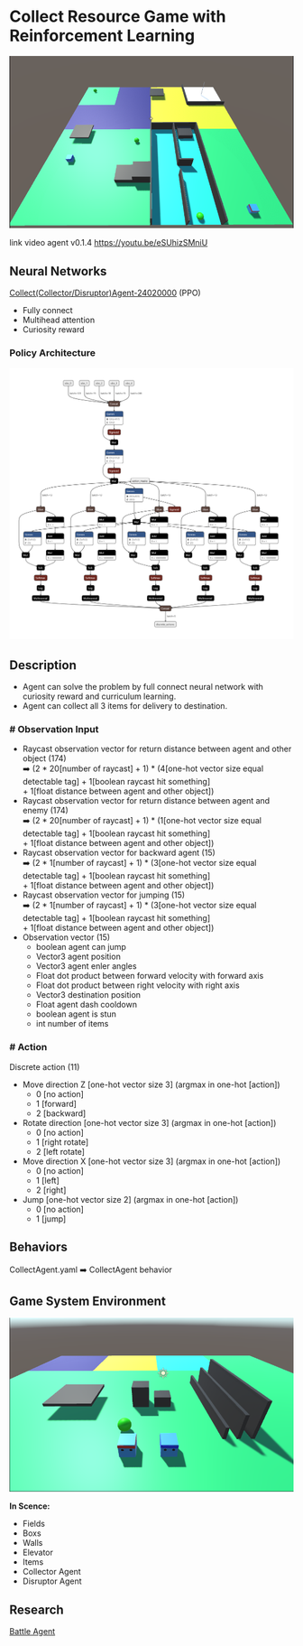 # Collect Resource Game with Reinforcement Learning

![](https://github.com/phantichchai/rl-unity/blob/main/Image/v0.1.4.png)

link video agent v0.1.4 https://youtu.be/eSUhizSMniU

## Neural Networks
[Collect(Collector/Disruptor)Agent-24020000](https://github.com/phantichchai/rl-unity/blob/main/config/CollectAgent.yaml) (PPO) 
- Fully connect
- Multihead attention
- Curiosity reward

### Policy Architecture
![](https://github.com/phantichchai/rl-unity/blob/main/Image/polict-network.png)

## Description
- Agent can solve the problem by full connect neural network with curiosity reward and curriculum learning.
- Agent can collect all 3 items for delivery to destination.

### **# Observation Input**
- Raycast observation vector for return distance between agent and other object (174)  
  :arrow_right: (2 * 20[number of raycast] + 1) * (4[one-hot vector size equal detectable tag] + 1[boolean raycast hit something]  
   \+ 1[float distance between agent and other object])
- Raycast observation vector for return distance between agent and enemy (174)  
  :arrow_right: (2 * 20[number of raycast] + 1) * (1[one-hot vector size equal detectable tag] + 1[boolean raycast hit something]  
   \+ 1[float distance between agent and other object])
- Raycast observation vector for backward agent (15)  
  :arrow_right: (2 * 1[number of raycast] + 1) * (3[one-hot vector size equal detectable tag] + 1[boolean raycast hit something]  
   \+ 1[float distance between agent and other object])
- Raycast observation vector for jumping (15)  
  :arrow_right: (2 * 1[number of raycast] + 1) * (3[one-hot vector size equal detectable tag] + 1[boolean raycast hit something]  
   \+ 1[float distance between agent and other object])
- Observation vector (15)  
  + boolean agent can jump
  + Vector3 agent position
  + Vector3 agent enler angles
  + Float dot product between forward velocity with forward axis
  + Float dot product between right velocity with right axis
  + Vector3 destination position
  + Float agent dash cooldown
  + boolean agent is stun
  + int number of items

### **# Action**
Discrete action (11)  
  - Move direction Z [one-hot vector size 3] (argmax in one-hot [action])
    - 0 [no action]
    - 1 [forward]
    - 2 [backward]
  - Rotate direction [one-hot vector size 3] (argmax in one-hot [action])
    - 0 [no action]
    - 1 [right rotate]
    - 2 [left rotate]
  - Move direction X [one-hot vector size 3] (argmax in one-hot [action])  
    - 0 [no action]
    - 1 [left]
    - 2 [right]
  - Jump [one-hot vector size 2] (argmax in one-hot [action])
    - 0 [no action]
    - 1 [jump]  

## Behaviors
CollectAgent.yaml :arrow_right: CollectAgent behavior

## Game System Environment
![](https://github.com/phantichchai/rl-unity/blob/main/Image/environment.png)

**In Scence:**
- Fields
- Boxs
- Walls
- Elevator
- Items
- Collector Agent
- Disruptor Agent

## Research
[Battle Agent](https://github.com/phantichchai/rl-unity/blob/main/doc/BattleAgent.md)
